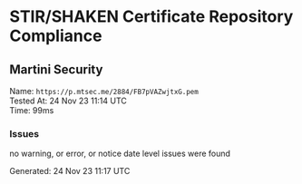 # STIR/SHAKEN Certificate Repository Compliance

## Martini Security

Name: `https://p.mtsec.me/2884/FB7pVAZwjtxG.pem`\
Tested At: 24 Nov 23 11:14 UTC\
Time: 99ms

### Issues

no warning, or error, or notice date level issues were found

Generated: 24 Nov 23 11:17 UTC